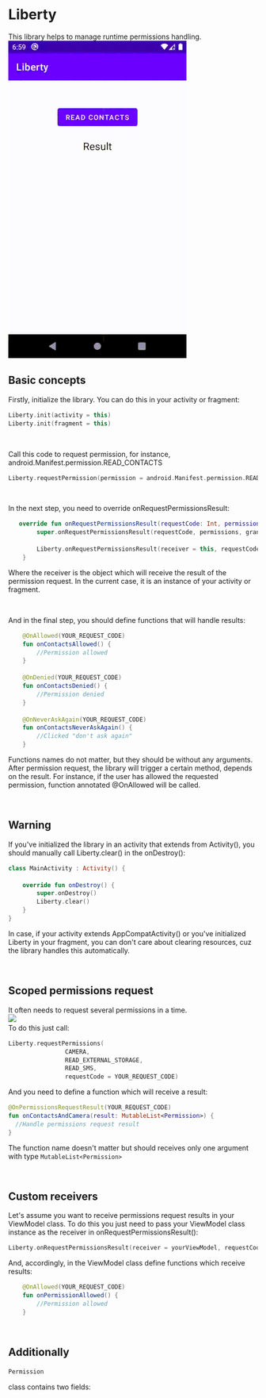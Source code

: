 # Liberty
This library helps to manage runtime permissions handling. 
<br/>
![](record_1.gif)
<br/>

## Basic concepts ##
   
Firstly, initialize the library. You can do this in your activity or fragment:
```kotlin
Liberty.init(activity = this)
Liberty.init(fragment = this)
 ```
<br/>

Call this code to request permission, for instance, android.Manifest.permission.READ_CONTACTS
```kotlin
Liberty.requestPermission(permission = android.Manifest.permission.READ_CONTACTS, requestCode = YOUR_REQUEST_CODE)
```

<br/>

In the next step, you need to override onRequestPermissionsResult:
```kotlin
   override fun onRequestPermissionsResult(requestCode: Int, permissions: Array<out String>, grantResults: IntArray) {
        super.onRequestPermissionsResult(requestCode, permissions, grantResults)
        
        Liberty.onRequestPermissionsResult(receiver = this, requestCode, permissions, grantResults)
    }
```
Where the receiver is the object which will receive the result of the permission request. 
In the current case, it is an instance of your activity or fragment.

<br/>

And in the final step, you should define functions that will handle results:
```kotlin
    @OnAllowed(YOUR_REQUEST_CODE)
    fun onContactsAllowed() {
        //Permission allowed
    }
    
    @OnDenied(YOUR_REQUEST_CODE)
    fun onContactsDenied() {
        //Permission denied
    }
    
    @OnNeverAskAgain(YOUR_REQUEST_CODE)
    fun onContactsNeverAskAgain() {
        //Clicked "don't ask again"
    }
```
Functions names do not matter, but they should be without any arguments.
After permission request, the library will trigger a certain method, depends on the result.
For instance, if the user has allowed the requested permission, function annotated @OnAllowed will be called.

<br/>

## Warning ##
If you've initialized the library in an activity that extends from Activity(), 
you should manually call Liberty.clear() in the onDestroy(): 
```kotlin
class MainActivity : Activity() {

    override fun onDestroy() {
        super.onDestroy()
        Liberty.clear()
    }
}
```
In case, if your activity extends AppCompatActivity() or you've initialized 
Liberty in your fragment, you can don't care about clearing resources, cuz the library handles this automatically.

<br/>

## Scoped permissions request ##
It often needs to request several permissions in a time.
<br/>
![](record_2.gif)
<br/>
To do this just call:
```kotlin
Liberty.requestPermissions(
                CAMERA,
                READ_EXTERNAL_STORAGE,
                READ_SMS,
                requestCode = YOUR_REQUEST_CODE)
```

And you need to define a function which will receive a result:
```kotlin
@OnPermissionsRequestResult(YOUR_REQUEST_CODE)
fun onContactsAndCamera(result: MutableList<Permission>) {
  //Handle permissions request result
}
```

The function name doesn't matter but should receives
only one argument with type ```MutableList<Permission>```

<br/>

## Custom receivers ## 
Let's assume you want to receive permissions request results in your ViewModel class.
To do this you just need to pass your ViewModel class instance as the receiver in onRequestPermissionsResult():
```kotlin
Liberty.onRequestPermissionsResult(receiver = yourViewModel, requestCode, permissions, grantResults)
```
And, accordingly, in the ViewModel class define functions which receive results:
```kotlin
    @OnAllowed(YOUR_REQUEST_CODE)
    fun onPermissionAllowed() {
        //Permission allowed
    }
```

<br/>

## Additionally ##

```kotlin
Permission 
```
class contains two fields:






